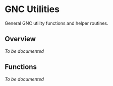 # GNC Utilities

General GNC utility functions and helper routines.

## Overview

*To be documented*

## Functions

*To be documented*
